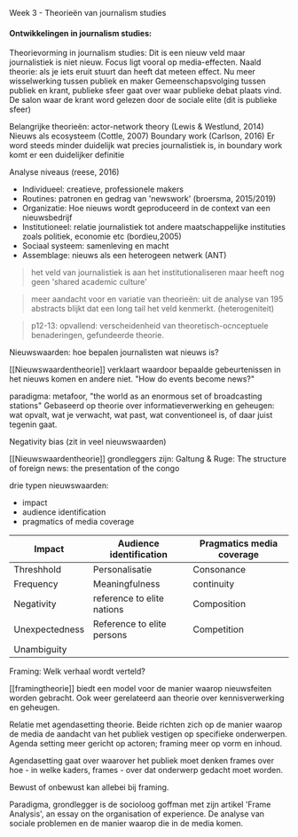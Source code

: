 Week 3 - Theorieën van journalism studies

#### Ontwikkelingen in journalism studies:

Theorievorming in journalism studies:
Dit is een nieuw veld maar journalistiek is niet nieuw. Focus ligt vooral op media-effecten.
Naald theorie: als je iets eruit stuurt dan heeft dat meteen effect.
Nu meer wisselwerking tussen publiek en maker
Gemeenschapsvolging tussen publiek en krant, publieke sfeer gaat over waar publieke debat plaats vind. De salon waar de krant word gelezen door de sociale elite (dit is publieke sfeer)


Belangrijke theorieën:
actor-network theory (Lewis & Westlund, 2014)
Nieuws als ecosysteem (Cottle, 2007)
Boundary work (Carlson, 2016)
	Er word steeds minder duidelijk wat precies journalistiek is, in boundary work komt er een duidelijker definitie

Analyse niveaus (reese, 2016)
- Individueel: creatieve, professionele makers 
- Routines: patronen en gedrag van 'newswork' (broersma, 2015/2019)
- Organizatie: Hoe nieuws wordt geproduceerd in de context van een nieuwsbedrijf
- Institutioneel: relatie journalistiek tot andere maatschappelijke instituties zoals politiek, economie etc (bordieu,2005)
- Sociaal systeem: samenleving en macht
- Assemblage: nieuws als een heterogeen netwerk (ANT)

>het veld van journalistiek is aan het institutionaliseren maar heeft nog geen 'shared academic culture'

> meer aandacht voor en variatie van theorieën: uit de analyse van 195 abstracts blijkt dat een long tail het veld kenmerkt. (heterogeniteit)

> p12-13: opvallend: verscheidenheid van theoretisch-ocnceptuele benaderingen, gefundeerde theorie.


Nieuwswaarden: hoe bepalen journalisten wat nieuws is?

[[Nieuwswaardentheorie]] verklaart waardoor bepaalde gebeurtenissen in het nieuws komen en andere niet. "How do events become news?"

paradigma: metafoor, "the world as an enormous set of broadcasting stations"
Gebaseerd op theorie over informatieverwerking en geheugen: wat opvalt, wat je verwacht, wat past, wat conventioneel is, of daar juist tegenin gaat.

Negativity bias (zit in veel nieuwswaarden)

[[Nieuwswaardentheorie]] grondleggers zijn: Galtung & Ruge: The structure of foreign news: the presentation of the congo

drie typen nieuwswaarden:
- impact 
- audience identification
- pragmatics of media coverage

| Impact         | Audience identification    | Pragmatics media coverage |
| -------------- | -------------------------- | ------------------------- |
| Threshhold     | Personalisatie             | Consonance                |
| Frequency      | Meaningfulness             | continuity                |
| Negativity     | reference to elite nations | Composition               |
| Unexpectedness | Reference to elite persons | Competition               |
| Unambiguity    |                            |                           |

Framing: Welk verhaal wordt verteld?

[[framingtheorie]] biedt een model voor de manier waarop nieuwsfeiten worden gebracht. Ook weer gerelateerd aan theorie over kennisverwerking en geheugen.

Relatie met agendasetting theorie. Beide richten zich op de manier waarop de media de aandacht van het publiek vestigen op specifieke onderwerpen. Agenda setting meer gericht op actoren; framing meer op vorm en inhoud.

Agendasetting gaat over waarover het publiek moet denken frames over hoe - in welke kaders, frames - over dat onderwerp gedacht moet worden.

Bewust of onbewust kan allebei bij framing.

Paradigma, grondlegger is de socioloog goffman met zijn artikel 'Frame Analysis', an essay on the organisation of experience.
De analyse van sociale problemen en de manier waarop die in de media komen.
